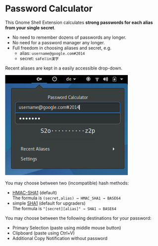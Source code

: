 Password Calculator
==================

This Gnome Shell Extension calculates **strong passwords for each alias from your single secret**.

* No need to remember dozens of passwords any longer.
* No need for a password manager any longer.
* Full freedom in choosing aliases and secret, e.g.
  * alias: `username@google.com#2014`
  * secret: `saFe⚿in漢字`

Recent aliases are kept in a easily accessible drop-down.

![Password Calculator Screenshot](/screenshot.png?raw=true "A screenshot of the Password Calculator extension")

You may choose between two (incompatible) hash methods:

* [HMAC-SHA1](https://en.wikipedia.org/wiki/Hash-based_message_authentication_code) (default)  
  The formula is `(secret,alias) → HMAC_SHA1 → BASE64`
* simple [SHA1](https://en.wikipedia.org/wiki/SHA-1) (default for upgraders)  
  The formula is `"[secret][alias]" → SHA1 → BASE64`

You may choose between the following destinations for your password:

* Primary Selection (paste using middle mouse button)
* Clipboard (paste using Ctrl+V)
* Additional Copy Notification without password

